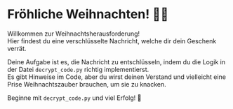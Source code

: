 # Fröhliche Weihnachten! 🎄🎁

Willkommen zur Weihnachtsherausforderung!  
Hier findest du eine verschlüsselte Nachricht, welche dir dein Geschenk verrät.  

Deine Aufgabe ist es, die Nachricht zu entschlüsseln, indem du die Logik in der Datei `decrypt_code.py` richtig implementierst.  
Es gibt Hinweise im Code, aber du wirst deinen Verstand und vielleicht eine Prise Weihnachtszauber brauchen, um sie zu knacken.  

Beginne mit `decrypt_code.py` und viel Erfolg! 🎅
